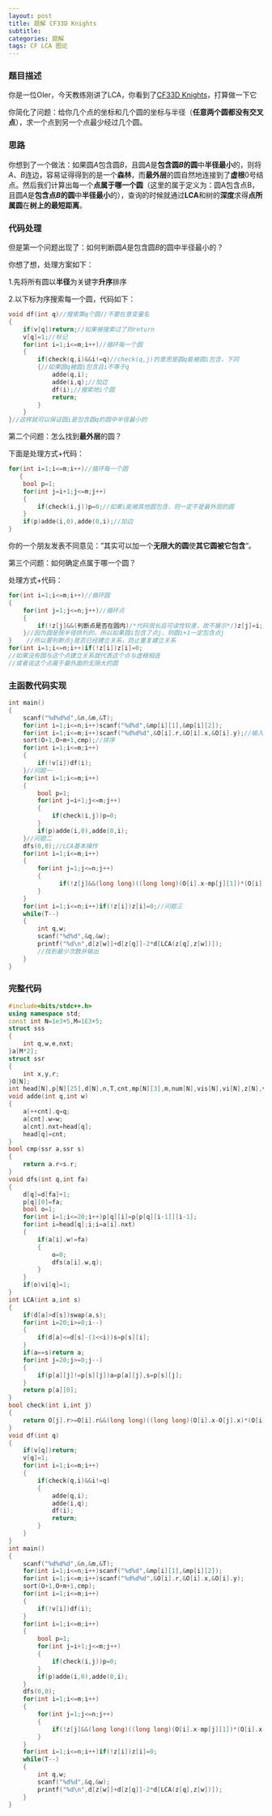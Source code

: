 ```yaml
---
layout: post
title: 题解 CF33D Knights
subtitle: 
categories: 题解
tags: CF LCA 图论
---
```

### 题目描述

你是一位OIer，今天教练刚讲了LCA，你看到了[CF33D Knights](https://www.luogu.com.cn/problem/CF33D)，打算做一下它

你简化了问题：给你几个点的坐标和几个圆的坐标与半径（**任意两个圆都没有交叉点**），求一个点到另一个点最少经过几个圆。

### 思路

你想到了一个做法：如果圆$A$包含圆$B$，且圆$A$是**包含圆$B$的圆**中**半径最小**的，则将$A$、$B$连边，容易证得得到的是一个**森林**，而**最外层**的圆自然地连接到了**虚根**0号结点。然后我们计算出每一个**点属于哪一个圆**（这里的属于定义为：圆A包含点B，且圆$A$是**包含点$B$的圆**中**半径最小**的），查询的时候就通过**LCA**和树的**深度**求得**点所属圆**在**树上的最短距离**。

### 代码处理

但是第一个问题出现了：如何判断圆$A$是包含圆$B$的圆中半径最小的？

你想了想，处理方案如下：

1.先将所有圆以**半径**为关键字**升序**排序

2.以下标为序搜索每一个圆，代码如下：

~~~cpp
void df(int q)//搜索第q个圆//不要在意变量名
{
	if(v[q])return;//如果被搜索过了则return
	v[q]=1;//标记
	for(int i=1;i<=m;i++)//循环每一个圆
	{
		if(check(q,i)&&i!=q)//check(q,j)的意思是圆q能被圆i包含，下同
		{//如果圆q被圆i包含且i不等于q
			adde(q,i);
			adde(i,q);//加边
			df(i);//搜索地i个圆
			return;
		}
	}
}//这样就可以保证圆i是包含圆q的圆中半径最小的
~~~

第二个问题：怎么找到**最外层**的圆？

下面是处理方式+代码：

~~~cpp
for(int i=1;i<=m;i++)//循环每一个圆
   {
    bool p=1;
    for(int j=i+1;j<=m;j++)
    {
        if(check(i,j))p=0;//如果i能被其他圆包含，则一定不是最外层的圆
    }
    if(p)adde(i,0),adde(0,i);//加边
}
~~~

你的一个朋友发表不同意见：”其实可以加一个**无限大的圆**使**其它圆被它包含**“。

第三个问题：如何确定点属于哪一个圆？

处理方式+代码：

~~~ cpp
for(int i=1;i<=m;i++)//循环圆
{
    for(int j=1;j<=n;j++)//循环点
    {
        if(!z[j]&&(判断点是否在圆内)/*代码很长且可读性较差，故不展示*/)z[j]=i;//建立关系
    }//因为圆是按半径排列的，所以如果圆i包含了点j，则圆i+1一定包含点j
}    //所以要判断点j是否已经建立关系，防止重复建立关系
for(int i=1;i<=n;i++)if(!z[i])z[i]=0;
//如果没有圆与这个点建立关系就代表这个点与虚根相连
//或者说这个点属于最外面的无限大的圆
~~~

### 主函数代码实现

~~~cpp
int main()
{
    scanf("%d%d%d",&n,&m,&T);
    for(int i=1;i<=n;i++)scanf("%d%d",&mp[i][1],&mp[i][2]);
    for(int i=1;i<=m;i++)scanf("%d%d%d",&O[i].r,&O[i].x,&O[i].y);//输入
    sort(O+1,O+m+1,cmp);//排序
    for(int i=1;i<=m;i++)
    {
        if(!v[i])df(i);
    }//问题一
    for(int i=1;i<=m;i++)
	{
        bool p=1;
        for(int j=i+1;j<=m;j++)
		{
            if(check(i,j))p=0;
        }
        if(p)adde(i,0),adde(0,i);
    }//问题二
    dfs(0,0);//LCA基本操作
    for(int i=1;i<=m;i++)
    {
        for(int j=1;j<=n;j++)
		{
              if(!z[j]&&(long long)((long long)(O[i].x-mp[j][1])*(O[i].x-mp[j][1])+(long long)(O[i].y-mp[j][2])*(O[i].y-mp[j][2]))<=(long long)O[i].r*O[i].r)z[j]=i;
        }
    }
    for(int i=1;i<=n;i++)if(!z[i])z[i]=0;//问题三
    while(T--)
	{
        int q,w;
        scanf("%d%d",&q,&w);
        printf("%d\n",d[z[w]]+d[z[q]]-2*d[LCA(z[q],z[w])]);
        //找到最少次数并输出
    }
}
~~~
### 完整代码
~~~ cpp
#include<bits/stdc++.h>
using namespace std;
const int N=1e3+5,M=1E3+5;
struct sss
{
	int q,w,e,nxt;
}a[M*2];
struct ssr
{
	int x,y,r;
}O[N];
int head[N],p[N][25],d[N],n,T,cnt,mp[N][3],m,num[N],vis[N],vi[N],z[N],v[N];
void adde(int q,int w)
{
	a[++cnt].q=q;
	a[cnt].w=w;
	a[cnt].nxt=head[q];
	head[q]=cnt;
}
bool cmp(ssr a,ssr s)
{
	return a.r<s.r;
}
void dfs(int q,int fa)
{
	d[q]=d[fa]+1;
	p[q][0]=fa;
	bool o=1;
	for(int i=1;i<=20;i++)p[q][i]=p[p[q][i-1]][i-1];
	for(int i=head[q];i;i=a[i].nxt)
	{
		if(a[i].w!=fa)
		{
			o=0;
			dfs(a[i].w,q);
		}
	}
	if(o)vi[q]=1;
}
int LCA(int a,int s)
{
	if(d[a]>d[s])swap(a,s);
	for(int i=20;i>=0;i--)
	{
		if(d[a]<=d[s]-(1<<i))s=p[s][i];
	}
	if(a==s)return a;
	for(int j=20;j>=0;j--)
	{
		if(p[a][j]!=p[s][j])a=p[a][j],s=p[s][j];
	}
	return p[a][0];
}
bool check(int i,int j)
{
	return O[j].r>=O[i].r&&(long long)((long long)(O[i].x-O[j].x)*(O[i].x-O[j].x)+(long long)(O[i].y-O[j].y)*(O[i].y-O[j].y))<=(long long)O[j].r*O[j].r;
}
void df(int q)
{
	if(v[q])return;
	v[q]=1;
	for(int i=1;i<=m;i++)
	{
		if(check(q,i)&&i!=q)
		{
			adde(q,i);
			adde(i,q);
			df(i);
			return;
		}
	}
}
int main()
{
	scanf("%d%d%d",&n,&m,&T);
	for(int i=1;i<=n;i++)scanf("%d%d",&mp[i][1],&mp[i][2]);
	for(int i=1;i<=m;i++)scanf("%d%d%d",&O[i].r,&O[i].x,&O[i].y);
	sort(O+1,O+m+1,cmp);
	for(int i=1;i<=m;i++)
	{
		if(!v[i])df(i);
	}
	for(int i=1;i<=m;i++)
	{
		bool p=1;
		for(int j=i+1;j<=m;j++)
		{
			if(check(i,j))p=0;
		}
		if(p)adde(i,0),adde(0,i);
	}
	dfs(0,0);
	for(int i=1;i<=m;i++)
	{
		for(int j=1;j<=n;j++)
		{
			if(!z[j]&&(long long)((long long)(O[i].x-mp[j][1])*(O[i].x-mp[j][1])+(long long)(O[i].y-mp[j][2])*(O[i].y-mp[j][2]))<=(long long)O[i].r*O[i].r)z[j]=i;
		}
	}
	for(int i=1;i<=n;i++)if(!z[i])z[i]=0;
	while(T--)
	{
		int q,w;
		scanf("%d%d",&q,&w);
		printf("%d\n",d[z[w]]+d[z[q]]-2*d[LCA(z[q],z[w])]);
	}
}
~~~
